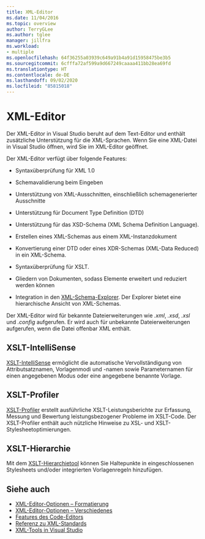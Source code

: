 ```yaml
---
title: XML-Editor
ms.date: 11/04/2016
ms.topic: overview
author: TerryGLee
ms.author: tglee
manager: jillfra
ms.workload:
- multiple
ms.openlocfilehash: 64f36255a03939c649a91b4a91d15958475be3b5
ms.sourcegitcommit: 6cfffa72af599a9d667249caaaa411bb28ea69fd
ms.translationtype: HT
ms.contentlocale: de-DE
ms.lasthandoff: 09/02/2020
ms.locfileid: "85815018"
---
```

# <a name="xml-editor"></a>XML-Editor

Der XML-Editor in Visual Studio beruht auf dem Text-Editor und enthält zusätzliche Unterstützung für die XML-Sprachen. Wenn Sie eine XML-Datei in Visual Studio öffnen, wird Sie im XML-Editor geöffnet.

Der XML-Editor verfügt über folgende Features:

- Syntaxüberprüfung für XML 1.0

- Schemavalidierung beim Eingeben

- Unterstützung von XML-Ausschnitten, einschließlich schemagenerierter Ausschnitte

- Unterstützung für Document Type Definition (DTD)

- Unterstützung für das XSD-Schema (XML Schema Definition Language).

- Erstellen eines XML-Schemas aus einem XML-Instanzdokument

- Konvertierung einer DTD oder eines XDR-Schemas (XML-Data Reduced) in ein XML-Schema.

- Syntaxüberprüfung für XSLT.

- Gliedern von Dokumenten, sodass Elemente erweitert und reduziert werden können

- Integration in den [XML-Schema-Explorer](../xml-tools/xml-schema-explorer.md). Der Explorer bietet eine hierarchische Ansicht von XML-Schemas.

Der XML-Editor wird für bekannte Dateierweiterungen wie *.xml*, *.xsd*, *.xsl* und *.config* aufgerufen. Er wird auch für unbekannte Dateierweiterungen aufgerufen, wenn die Datei offenbar XML enthält.

## <a name="xslt-intellisense"></a>XSLT-IntelliSense

[XSLT-IntelliSense](../xml-tools/xml-editor-intellisense-features.md) ermöglicht die automatische Vervollständigung von Attributsatznamen, Vorlagenmodi und -namen sowie Parameternamen für einen angegebenen Modus oder eine angegebene benannte Vorlage.

## <a name="xslt-profiler"></a>XSLT-Profiler

[XSLT-Profiler](../xml-tools/xslt-profiler.md) erstellt ausführliche XSLT-Leistungsberichte zur Erfassung, Messung und Bewertung leistungsbezogener Probleme im XSLT-Code. Der XSLT-Profiler enthält auch nützliche Hinweise zu XSL- und XSLT-Stylesheetoptimierungen.

## <a name="xslt-hierarchy"></a>XSLT-Hierarchie

Mit dem [XSLT-Hierarchietool](../xml-tools/walkthrough-using-xslt-hierarchy.md) können Sie Haltepunkte in eingeschlossenen Stylesheets und/oder integrierten Vorlagenregeln hinzufügen.

## <a name="see-also"></a>Siehe auch

- [XML-Editor-Optionen – Formatierung](../ide/reference/options-text-editor-xml-formatting.md)
- [XML-Editor-Optionen – Verschiedenes](../ide/reference/options-text-editor-xml-miscellaneous.md)
- [Features des Code-Editors](../ide/writing-code-in-the-code-and-text-editor.md)
- [Referenz zu XML-Standards](https://msdn.microsoft.com/79c78508-c9d0-423a-a00f-672e855de401)
- [XML-Tools in Visual Studio](../xml-tools/xml-tools-in-visual-studio.md)
